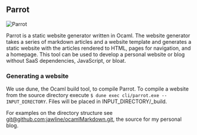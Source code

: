 ## Parrot

![Parrot](/parrot.jpg?raw=true "Parrot")

Parrot is a static website generator written in Ocaml. The website generator
takes a series of markdown articles and a website template and generates
a static website with the articles rendered to HTML, pages for navigation,
and a homepage. This tool can be used to develop a personal website or blog
without SaaS dependencies, JavaScript, or bloat.


### Generating a website

We use dune, the Ocaml build tool, to compile Parrot. To compile a
website from the source directory execute `$ dune exec cli/parrot.exe -- INPUT_DIRECTORY`.
Files will be placed in INPUT_DIRECTORY/_build.

For examples on the directory structure see
[git@github.com:jawline/ocamlMarkdown.git](git@github.com:jawline/ocamlMarkdown.git),
the source for my personal blog.
